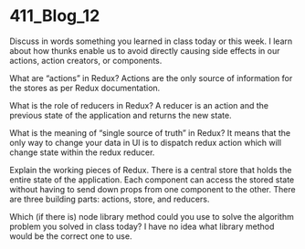 # 411_Blog_12
Discuss in words something you learned in class today or this week.
  I learn about how thunks enable us to avoid directly causing side effects in our actions, action creators, or components.
  
What are “actions” in Redux?
  Actions are the only source of information for the stores as per Redux documentation.
  
What is the role of reducers in Redux?
  A reducer is an action and the previous state of the application and returns the new state.

What is the meaning of “single source of truth” in Redux?
  It means that the only way to change your data in UI is to dispatch redux action which will change state within the redux reducer.
  
Explain the working pieces of Redux.
  There is a central store that holds the entire state of the application. Each component can access the stored state without having to send down 
  props from one component to the other. There are three building parts: actions, store, and reducers.
  
Which (if there is) node library method could you use to solve the algorithm problem you solved in class today?
  I have no idea what library method would be the correct one to use.
